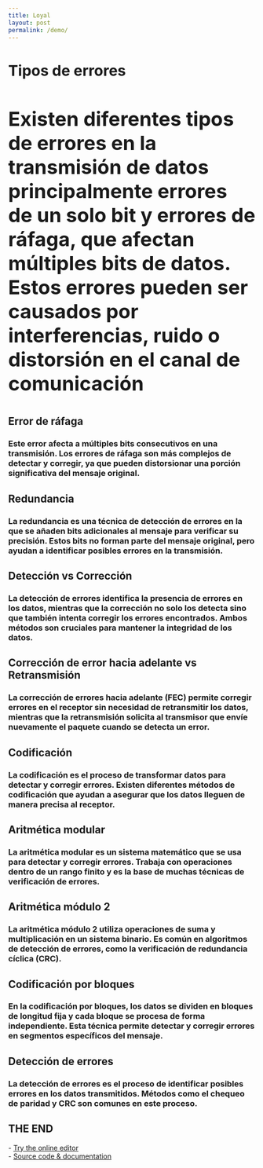 ```yaml
---
title: Loyal
layout: post
permalink: /demo/
---
```


<section>
   <h1 style="font-size: 30px;">Tipos de errores</h1>
<h3 style="font-size: 40px;">Existen diferentes tipos de errores en la transmisión de datos principalmente errores de un solo bit y errores de ráfaga, que afectan múltiples bits de datos. Estos errores pueden ser causados por interferencias, ruido o distorsión en el canal de comunicación</h3>

</section>

<section>
    <h1>Error de ráfaga</h1>
    <h3>Este error afecta a múltiples bits consecutivos en una transmisión. Los errores de ráfaga son más complejos de detectar y corregir, ya que pueden distorsionar una porción significativa del mensaje original.</h3>
</section>

<section>
    <h1>Redundancia</h1>
    <h3>La redundancia es una técnica de detección de errores en la que se añaden bits adicionales al mensaje para verificar su precisión. Estos bits no forman parte del mensaje original, pero ayudan a identificar posibles errores en la transmisión.</h3>
</section>

<section>
    <h1>Detección vs Corrección</h1>
    <h3>La detección de errores identifica la presencia de errores en los datos, mientras que la corrección no solo los detecta sino que también intenta corregir los errores encontrados. Ambos métodos son cruciales para mantener la integridad de los datos.</h3>
</section>

<section>
    <h1>Corrección de error hacia adelante vs Retransmisión</h1>
    <h3>La corrección de errores hacia adelante (FEC) permite corregir errores en el receptor sin necesidad de retransmitir los datos, mientras que la retransmisión solicita al transmisor que envíe nuevamente el paquete cuando se detecta un error.</h3>
</section>

<section>
    <h1>Codificación</h1>
    <h3>La codificación es el proceso de transformar datos para detectar y corregir errores. Existen diferentes métodos de codificación que ayudan a asegurar que los datos lleguen de manera precisa al receptor.</h3>
</section>

<section>
    <h1>Aritmética modular</h1>
    <h3>La aritmética modular es un sistema matemático que se usa para detectar y corregir errores. Trabaja con operaciones dentro de un rango finito y es la base de muchas técnicas de verificación de errores.</h3>
</section>

<section>
    <h1>Aritmética módulo 2</h1>
    <h3>La aritmética módulo 2 utiliza operaciones de suma y multiplicación en un sistema binario. Es común en algoritmos de detección de errores, como la verificación de redundancia cíclica (CRC).</h3>
</section>

<section>
    <h1>Codificación por bloques</h1>
    <h3>En la codificación por bloques, los datos se dividen en bloques de longitud fija y cada bloque se procesa de forma independiente. Esta técnica permite detectar y corregir errores en segmentos específicos del mensaje.</h3>
</section>

<section>
    <h1>Detección de errores</h1>
    <h3>La detección de errores es el proceso de identificar posibles errores en los datos transmitidos. Métodos como el chequeo de paridad y CRC son comunes en este proceso.</h3>
</section>

<!-- Resto del código de presentación -->
<section style="text-align: left;">
    <h1>THE END</h1>
    <p>
        - <a href="http://slides.com">Try the online editor</a> <br>
        - <a href="https://github.com/hakimel/reveal.js">Source code &amp; documentation</a>
    </p>
</section>

